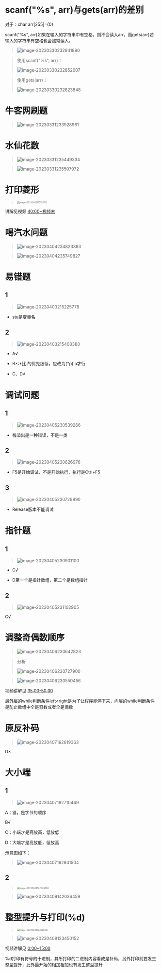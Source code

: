 # scanf("%s", arr)与gets(arr)的差别

对于：char arr[255]={0}

scanf("%s", arr)如果在输入的字符串中有空格，则不会读入arr，而gets(arr)若输入的字符串有空格也会照常读入。

> ![image-20230330232941890](D:\大学\C语言程序设计\C_Learning\C_LearningRecord\随手笔记\image-20230330232941890.png)

> 使用scanf("%s", arr)：
>
> ![image-20230330232852607](D:\大学\C语言程序设计\C_Learning\C_LearningRecord\随手笔记\image-20230330232852607.png)

> 使用gets(arr)：
>
> ![image-20230330232823848](D:\大学\C语言程序设计\C_Learning\C_LearningRecord\随手笔记\image-20230330232823848.png)

# 牛客网刷题

> ![image-20230331233928961](D:\大学\C语言程序设计\C_Learning\C_LearningRecord\随手笔记\image-20230331233928961.png)

# 水仙花数

> ![image-20230331235449334](D:\大学\C语言程序设计\C_Learning\C_LearningRecord\随手笔记\image-20230331235449334.png)

> ![image-20230331235507972](D:\大学\C语言程序设计\C_Learning\C_LearningRecord\随手笔记\image-20230331235507972.png)

# 打印菱形

> <img src="D:\大学\C语言程序设计\C_Learning\C_LearningRecord\随手笔记\image-20230402110154113.png" alt="image-20230402110154113" style="zoom:50%;" />

讲解见视频 [40:00~视频末](https://www.bilibili.com/video/BV1oi4y1g7CF/?p=46&spm_id_from=333.1007.top_right_bar_window_history.content.click&vd_source=b8a7d9f6d396acb27e811371a96d6e9a)

# 喝汽水问题

> ![image-20230404234823383](D:\大学\C语言程序设计\C_Learning\C_LearningRecord\随手笔记\image-20230404234823383.png)

> ![image-20230404235749827](D:\大学\C语言程序设计\C_Learning\C_LearningRecord\随手笔记\image-20230404235749827.png)

# 易错题

## 1

> ![image-20230403215225778](D:\大学\C语言程序设计\C_Learning\C_LearningRecord\随手笔记\image-20230403215225778.png)

- stu是变量名

## 2

> ![image-20230403215408380](D:\大学\C语言程序设计\C_Learning\C_LearningRecord\随手笔记\image-20230403215408380.png)

- A√

- B×:*比.的优先级低，应改为(\*p).a才行
- C、D√

# 调试问题

## 1

> ![image-20230405230539266](D:\大学\C语言程序设计\C_Learning\C_LearningRecord\随手笔记\image-20230405230539266.png)

- 栈溢出是一种错误，不是一类

## 2

> ![image-20230405230626976](D:\大学\C语言程序设计\C_Learning\C_LearningRecord\随手笔记\image-20230405230626976.png)

- F5是开始调试，不是开始执行，执行是Ctrl+F5

## 3

> ![image-20230405230729890](D:\大学\C语言程序设计\C_Learning\C_LearningRecord\随手笔记\image-20230405230729890.png)

- Release版本不能调试

# 指针题

## 1

> ![image-20230405230901100](D:\大学\C语言程序设计\C_Learning\C_LearningRecord\随手笔记\image-20230405230901100.png)

- C√

- D第一个是指针数组，第二个是数组指针

## 2

> ![image-20230405231102905](D:\大学\C语言程序设计\C_Learning\C_LearningRecord\随手笔记\image-20230405231102905.png)

C√

# 调整奇偶数顺序

> ![image-20230406230642823](D:\大学\C语言程序设计\C_Learning\C_LearningRecord\随手笔记\image-20230406230642823.png)

> 分析
>
> ![image-20230406230727900](D:\大学\C语言程序设计\C_Learning\C_LearningRecord\随手笔记\image-20230406230727900.png)

> ![image-20230406230550456](D:\大学\C语言程序设计\C_Learning\C_LearningRecord\随手笔记\image-20230406230550456.png)

视频讲解见 [35:00-50:00](https://www.bilibili.com/video/BV1oi4y1g7CF/?p=47&spm_id_from=333.1007.top_right_bar_window_history.content.click&vd_source=b8a7d9f6d396acb27e811371a96d6e9a)

最外层的while判断条件left<right是为了让程序能停下来，内层的while判断条件是防止数组中全是奇数或者全是偶数

# 原反补码

> ![image-20230407192619363](D:\大学\C语言程序设计\C_Learning\C_LearningRecord\随手笔记\image-20230407192619363.png)

D×

# 大小端

## 1

> ![image-20230407192710449](D:\大学\C语言程序设计\C_Learning\C_LearningRecord\随手笔记\image-20230407192710449.png)

A：错，是字节的顺序

B√

C：小端才是高放高，低放低

D：大端才是高放低，低放高

示意图如下：

> ![image-20230407192941504](D:\大学\C语言程序设计\C_Learning\C_LearningRecord\随手笔记\image-20230407192941504.png)

## 2

> <img src="D:\大学\C语言程序设计\C_Learning\C_LearningRecord\随手笔记\image-20230409142049868.png" alt="image-20230409142049868" style="zoom:50%;" />

> ![image-20230409142036459](D:\大学\C语言程序设计\C_Learning\C_LearningRecord\随手笔记\image-20230409142036459.png)

# 整型提升与打印(%d)

> <img src="D:\大学\C语言程序设计\C_Learning\C_LearningRecord\随手笔记\image-20230408123525697.png" alt="image-20230408123525697" style="zoom:50%;" />

> ![image-20230408123450152](D:\大学\C语言程序设计\C_Learning\C_LearningRecord\随手笔记\image-20230408123450152.png)

视频讲解见 [0:00~15:00](https://www.bilibili.com/video/BV1oi4y1g7CF/?p=48&spm_id_from=333.1007.top_right_bar_window_history.content.click&vd_source=b8a7d9f6d396acb27e811371a96d6e9a)

%d打印有符号的十进制，其所打印的二进制内容看成是补码，另外打印前要发生整型提升，此外最开始的相加相加也有发生整型提升


